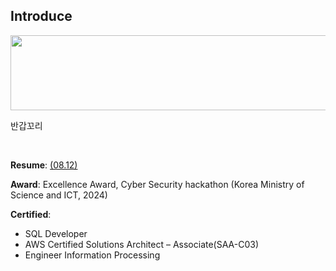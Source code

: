 ## Introduce

<a href="https://www.gitanimals.org/en_US?utm_medium=image&utm_source=downfa11&utm_content=line">
  <img
    src="https://render.gitanimals.org/lines/downfa11?pet-id=753868552810631596"
    width="1200"
    height="120"
  />
</a>

<br>

반갑꼬리

<br>

**Resume**: [(08.12)](https://drive.google.com/file/d/1-BbC8AycmGQLTXHllEF79on3S_JoczmL)

**Award**: Excellence Award, Cyber Security hackathon (Korea Ministry of Science and ICT, 2024)

**Certified**: 
  - SQL Developer
  - AWS Certified Solutions Architect – Associate(SAA-C03)
  - Engineer Information Processing

<br>
